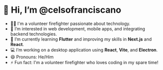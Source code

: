 # 👋 Hi, I’m @celsofranciscano

- 👨‍🚒 I'm a volunteer firefighter passionate about technology.
- 👀 I’m interested in web development, mobile apps, and integrating backend technologies.
- 🌱 I’m currently learning **Flutter** and improving my skills in **Next.js** and **React**.
- 💻 I’m working on a desktop application using **React**, **Vite**, and **Electron**.
- 😄 Pronouns: He/Him
- ⚡ Fun fact: I'm a volunteer firefighter who loves coding in my spare time!

<!---
celsofranciscano/celsofranciscano is a ✨ special ✨ repository because its `README.md` (this file) appears on your GitHub profile.
You can click the Preview link to take a look at your changes.
--->
